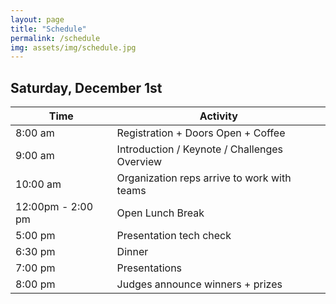 ```yaml
---
layout: page
title: "Schedule"
permalink: /schedule
img: assets/img/schedule.jpg
---
```


## Saturday, December 1st
<div class="table-responsive">
	<table class="table">
		<thead>
			<tr>
				<th><strong>Time</strong></th>
				<th><strong>Activity</strong></th>
			</tr>
		</thead>
		<tbody>
			<tr>
				<td>8:00 am</td>
				<td>Registration + Doors Open + Coffee</td>
			</tr>
			<tr>
				<td>9:00 am</td>
				<td>Introduction / Keynote / Challenges Overview</td>
			</tr>
			<tr>
				<td>10:00 am</td>
				<td>Organization reps arrive to work with teams</td>
			</tr>
			<tr>
				<td>12:00pm - 2:00 pm</td>
				<td>Open Lunch Break</td>
			</tr>
			<tr>
				<td>5:00 pm</td>
				<td>Presentation tech check</td>
			</tr>
			<tr>
				<td>6:30 pm</td>
				<td>Dinner</td>
			</tr>
			<tr>
				<td>7:00 pm</td>
				<td>Presentations</td>
			</tr>
			<tr>
				<td>8:00 pm</td>
				<td>Judges announce winners + prizes</td>
			</tr>
		</tbody>
	</table>
</div>
